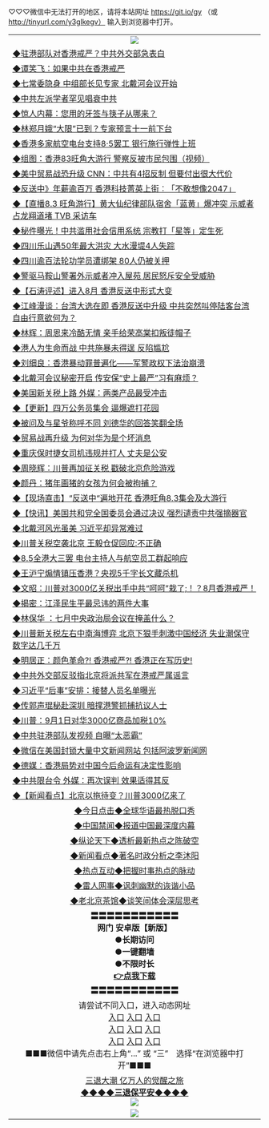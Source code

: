 
♡♡♡微信中无法打开的地区，请将本站网址 https://git.io/gy （或 http://tinyurl.com/y3glkegv） 输入到浏览器中打开。 

<table>
   <tr>
    <td align=center><img src="https://github.com/gyhhx/image-upload/blob/master/20190701.jpg" /></td>
  </tr>
   <tr>
<td align=left>
<a href="https://z7e5m3p3.stackpathcdn.com/oo.aspx?name=c1058750&key=iulvfagzrxnrcwra&from=gy">◆驻港部队对香港戒严？中共外交部急表白</a><br/></td>
  </tr>
  <tr>
<td align=left>
<a href="https://z7e5m3p3.stackpathcdn.com/oo.aspx?name=c1058585&key=iulvfagzrxnrcwra&from=gy">◆谭笑飞：如果中共在香港戒严</a><br/></td>
 </tr>
  <tr>
<td align=left>
<a href="https://z7e5m3p3.stackpathcdn.com/oo.aspx?name=c1058790&key=iulvfagzrxnrcwra&from=gy">◆七常委隐身 中组部长见专家 北戴河会议开始</a><br/></td>
 </tr>
   <tr>
<td align=left>
<a href="https://z7e5m3p3.stackpathcdn.com/oo.aspx?name=c1058636&key=iulvfagzrxnrcwra&from=gy">◆中共左派学者罕见唱衰中共</a><br/></td>
   </tr> 
  <tr>
<td align=left>
<a href="https://z7e5m3p3.stackpathcdn.com/oo.aspx?name=c1058900&key=iulvfagzrxnrcwra&from=gy">◆惊人内幕：您用的牙签与筷子从哪来？</a><br/></td>
  </tr> 
 <tr>
<td align=left>
<a href="https://z7e5m3p3.stackpathcdn.com/oo.aspx?name=http://www.ntdtv.com/gb/2019/08/04/a102637071.html&key=iulvfagzrxnrcwra&from=gy">◆林郑月娥“大限”已到？专家预言十一前下台</a><br/>
</td>
   </tr>
 <tr>
<td align=left>
<a href="https://z7e5m3p3.stackpathcdn.com/oo.aspx?name=http://www.ntdtv.com/gb/2019/08/03/a102636930.html&key=iulvfagzrxnrcwra&from=gy">◆香港多家航空电台支持8·5罢工 银行施行弹性上班</a><br/></td>
  </tr>
  <tr>
<td align=left>
<a href="https://z7e5m3p3.stackpathcdn.com/oo.aspx?name=http://www.ntdtv.com/gb/2019/08/04/a102637162.html&key=iulvfagzrxnrcwra&from=gy">◆组图：香港83旺角大游行 警察反被市民包围（视频）</a><br/></td>
 </tr>
   <tr>
<td align=left>
<a href="https://z7e5m3p3.stackpathcdn.com/oo.aspx?name=c1058809&key=iulvfagzrxnrcwra&from=gy">◆美中贸易战恐升级 CNN：中共有4招反制 但要付出很大代价</a><br/>
</td>
   </tr>
 <tr>
<td align=left>
<a href="https://z7e5m3p3.stackpathcdn.com/oo.aspx?name=c1058823&key=iulvfagzrxnrcwra&from=gy">◆反送中》年薪逾百万 香港科技菁英上街︰「不敢想像2047」</a><br/></td>
  </tr>
  <tr>
<td align=left>
<a href="https://z7e5m3p3.stackpathcdn.com/oo.aspx?name=c1058864&key=iulvfagzrxnrcwra&from=gy">◆【直播8.3 旺角游行】黄大仙纪律部队宿舍「蓝黄」爆冲突 示威者占龙翔道堵 TVB 采访车</a><br/></td>
 </tr>
  <tr>
<td align=left>
<a href="https://z7e5m3p3.stackpathcdn.com/oo.aspx?name=c1058841&key=iulvfagzrxnrcwra&from=gy">◆秘件曝光！中共滥用社会信用系统 宗教打「星等」定生死</a><br/></td>
 </tr>
   <tr>
<td align=left>
<a href="https://z7e5m3p3.stackpathcdn.com/oo.aspx?name=c1058839&key=iulvfagzrxnrcwra&from=gy">◆四川乐山遇50年最大洪灾 大水漫堤4人失踪</a><br/></td>
   </tr> 
  <tr>
<td align=left>
<a href="https://z7e5m3p3.stackpathcdn.com/oo.aspx?name=c1058830&key=iulvfagzrxnrcwra&from=gy">◆四川逾百法轮功学员遭绑架 80人仍被关押</a><br/></td>
  </tr> 
 <tr>
<td align=left>
<a href="https://z7e5m3p3.stackpathcdn.com/oo.aspx?name=c1058933&key=iulvfagzrxnrcwra&from=gy">◆警驱马鞍山警署外示威者冲入屋苑 居民怒斥安全受威胁</a><br/>
</td>
   </tr>
 <tr>
<td align=left>
<a href="https://z7e5m3p3.stackpathcdn.com/oo.aspx?name=http://www.ntdtv.com/gb/2019/08/02/a102636232.html&key=iulvfagzrxnrcwra&from=gy">◆【石涛评述】进入8月 香港反送中形式大变</a><br/>
</td>
   </tr>
 <tr>
<td align=left>
<a href="https://z7e5m3p3.stackpathcdn.com/oo.aspx?name=c1058911&key=iulvfagzrxnrcwra&from=gy">◆江峰漫谈：台湾大选在即 香港反送中升级 中共突然叫停陆客台湾自由行意欲何为？</a><br/></td>
  </tr>
  <tr>
<td align=left>
<a href="https://z7e5m3p3.stackpathcdn.com/oo.aspx?name=c1058831&key=iulvfagzrxnrcwra&from=gy">◆林辉：周恩来冷酷无情 亲手给荣高棠扣叛徒帽子 </a><br/></td>
 </tr>
   <tr>
<td align=left>
<a href="https://z7e5m3p3.stackpathcdn.com/oo.aspx?name=c1058941&key=iulvfagzrxnrcwra&from=gy">◆港人为生命而战 中共施暴未得逞 反陷尴尬</a><br/>
</td>
   </tr>
 <tr>
<td align=left>
<a href="https://z7e5m3p3.stackpathcdn.com/oo.aspx?name=c1058981&key=iulvfagzrxnrcwra&from=gy">◆刘细良：香港暴动罪普遍化——军警政权下法治崩溃</a><br/>
</td>
</tr> 
<tr>
<td align=left>
<a href="https://z7e5m3p3.stackpathcdn.com/oo.aspx?name=http://www.secretchina.com/news/gb/2019/08/04/902585.html&key=iulvfagzrxnrcwra&from=gy">◆北戴河会议秘密开启 传安保“史上最严”习有麻烦？</a><br/>
</td>       
</tr> 

   <tr>
<td align=left>
<a href="https://z7e5m3p3.stackpathcdn.com/oo.aspx?name=c1058456&key=iulvfagzrxnrcwra&from=gy">◆美国新关税上路 外媒：两类产品最受冲击</a><br/></td>
  </tr>
  <tr>
<td align=left>
<a href="https://z7e5m3p3.stackpathcdn.com/oo.aspx?name=c1058271&key=iulvfagzrxnrcwra&from=gy">◆【更新】四万公务员集会 逼爆遮打花园</a><br/></td>
 </tr>
  <tr>
<td align=left>
<a href="https://z7e5m3p3.stackpathcdn.com/oo.aspx?name=c1058469&key=iulvfagzrxnrcwra&from=gy">◆被问及与星爷称呼不同 刘德华的回答笑翻全场</a><br/></td>
 </tr>
   <tr>
<td align=left>
<a href="https://z7e5m3p3.stackpathcdn.com/oo.aspx?name=c1058279&key=iulvfagzrxnrcwra&from=gy">◆贸易战再升级 为何对华为是个坏消息</a><br/></td>
   </tr> 
  <tr>
<td align=left>
<a href="https://z7e5m3p3.stackpathcdn.com/oo.aspx?name=c1058411&key=iulvfagzrxnrcwra&from=gy">◆重庆保时捷女司机违规并打人 丈夫是公安</a><br/></td>
  </tr> 
 <tr>
<td align=left>
<a href="https://z7e5m3p3.stackpathcdn.com/oo.aspx?name=c1058461&key=iulvfagzrxnrcwra&from=gy">◆周晓辉：川普再加征关税 戳破北京危险游戏</a><br/>
</td>
   </tr>
 <tr>
<td align=left>
<a href="https://z7e5m3p3.stackpathcdn.com/oo.aspx?name=c1058460&key=iulvfagzrxnrcwra&from=gy">◆颜丹：猪年画猪的女孩为何会被拘捕？</a><br/></td>
  </tr>
  <tr>
<td align=left>
<a href="https://z7e5m3p3.stackpathcdn.com/oo.aspx?name=http://www.soundofhope.org/gb/2019/08/02/n3078437.html&key=iulvfagzrxnrcwra&from=gy">◆【现场直击】“反送中“遍地开花 香港旺角8.3集会及大游行</a><br/></td>
 </tr>
   <tr>
<td align=left>
<a href="https://z7e5m3p3.stackpathcdn.com/oo.aspx?name=c1058587&key=iulvfagzrxnrcwra&from=gy">◆【快讯】美国共和党全国委员会通过决议 强烈谴责中共强摘器官</a><br/>
</td>
   </tr>
 <tr>
<td align=left>
<a href="https://z7e5m3p3.stackpathcdn.com/oo.aspx?name=c1058558&key=iulvfagzrxnrcwra&from=gy">◆北戴河风光虽美 习近平却异常难过</a><br/></td>
  </tr>
  <tr>
<td align=left>
<a href="https://z7e5m3p3.stackpathcdn.com/oo.aspx?name=http://www.ntdtv.com/gb/2019/08/02/a102636178.html&key=iulvfagzrxnrcwra&from=gy">◆川普关税空袭北京 王毅仓促回应:不正确</a><br/></td>
 </tr>
  <tr>
<td align=left>
<a href="https://z7e5m3p3.stackpathcdn.com/oo.aspx?name=http://www.ntdtv.com/gb/2019/08/02/a102636216.html&key=iulvfagzrxnrcwra&from=gy">◆8.5全港大三罢 电台主持人与航空员工群起响应</a><br/></td>
 </tr>
   <tr>
<td align=left>
<a href="https://z7e5m3p3.stackpathcdn.com/oo.aspx?name=http://www.ntdtv.com/gb/2019/08/03/a102636408.html&key=iulvfagzrxnrcwra&from=gy">◆王沪宁煽情镇压香港？央视5千字长文藏杀机</a><br/></td>
   </tr> 
  <tr>
<td align=left>
<a href="https://z7e5m3p3.stackpathcdn.com/oo.aspx?name=c1058466&key=iulvfagzrxnrcwra&from=gy">◆文昭：川普对3000亿关税出手中共“呵呵”栽了;！？8月香港戒严！</a><br/></td>
  </tr> 
 <tr>
<td align=left>
<a href="https://z7e5m3p3.stackpathcdn.com/oo.aspx?name=c1058465&key=iulvfagzrxnrcwra&from=gy">◆揭密：江泽民生平最忌讳的两件大事</a><br/>
</td>
   </tr>
 <tr>
<td align=left>
<a href="https://z7e5m3p3.stackpathcdn.com/oo.aspx?name=c1058580&key=iulvfagzrxnrcwra&from=gy">◆林保华 ：七月中央政治局会议在掩盖什么？</a><br/>
</td>
   </tr>
 <tr>
<td align=left>
<a href="https://z7e5m3p3.stackpathcdn.com/oo.aspx?name=c1058545&key=iulvfagzrxnrcwra&from=gy">◆川普新关税左右中南海博弈 北京下狠手刺激中国经济 失业潮保守数字达几千万</a><br/></td>
  </tr>
  <tr>
<td align=left>
<a href="https://z7e5m3p3.stackpathcdn.com/oo.aspx?name=c1058549&key=iulvfagzrxnrcwra&from=gy">◆明居正：颜色革命?! 香港戒严?! 香港正在写历史! </a><br/></td>
 </tr>
   <tr>
<td align=left>
<a href="https://z7e5m3p3.stackpathcdn.com/oo.aspx?name=c1058443&key=iulvfagzrxnrcwra&from=gy">◆中共外交部反驳指北京将派共军在港戒严属谣言</a><br/>
</td>
   </tr>
 <tr>
<td align=left>
<a href="https://z7e5m3p3.stackpathcdn.com/oo.aspx?name=http://www.ntdtv.com/gb/2019/08/02/a102635951.html&key=iulvfagzrxnrcwra&from=gy">◆习近平“后事”安排：接替人员名单曝光</a><br/>
</td>
</tr> 
<tr>
<td align=left>
<a href="https://z7e5m3p3.stackpathcdn.com/oo.aspx?name=http://www.ntdtv.com/gb/2019/08/02/a102636201.html&key=iulvfagzrxnrcwra&from=gy">◆传郭声琨秘赴深圳 暗撑港警抓捕抗议人士</a><br/>
</td>       
</tr> 

   <tr>
<td align=left>
<a href="https://z7e5m3p3.stackpathcdn.com/oo.aspx?name=c1058044&key=iulvfagzrxnrcwra&from=gy">◆川普：9月1日对华3000亿商品加税10%</a><br/></td>
  </tr>
  <tr>
<td align=left>
<a href="https://z7e5m3p3.stackpathcdn.com/oo.aspx?name=c1058033&key=iulvfagzrxnrcwra&from=gy">◆中共驻港部队发视频 自曝“太恶霸”</a><br/></td>
 </tr>
  <tr>
<td align=left>
<a href="https://z7e5m3p3.stackpathcdn.com/oo.aspx?name=c1058079&key=iulvfagzrxnrcwra&from=gy">◆微信在美国封锁大量中文新闻网站 包括阿波罗新闻网</a><br/></td>
 </tr>
   <tr>
<td align=left>
<a href="https://z7e5m3p3.stackpathcdn.com/oo.aspx?name=c1058074&key=iulvfagzrxnrcwra&from=gy">◆德媒：香港局势对中国今后命运有决定性影响</a><br/></td>
   </tr> 
  <tr>
<td align=left>
<a href="https://z7e5m3p3.stackpathcdn.com/oo.aspx?name=c1057957&key=iulvfagzrxnrcwra&from=gy">◆中共限台令 外媒：再次误判 效果适得其反</a><br/></td>
  </tr> 
 <tr>
<td align=left>
<a href="https://z7e5m3p3.stackpathcdn.com/oo.aspx?name=c1058032&key=iulvfagzrxnrcwra&from=gy">◆【新闻看点】北京以拖待变？川普3000亿来了</a><br/>
</td>
   </tr>
   <tr>
   <td align=center> 
<a href="https://xvery.li/oo.aspx?name=c816850&key=lvvdiyawanfwimxk&from=gy&tag=9877">◆今日点击◆全球华语最热脱口秀</a><br/>
    </td>
  </tr>
  <tr>
  <td align=center>
<a href="https://xvery.li/oo.aspx?name=c816860&key=lvvdiyawanfwimxk&from=gy&tag=99733110">◆中国禁闻◆报道中国最深度内幕</a><br/>
   </tr>
  <tr>
     <td align=center>
<a href="https://xvery.li/oo.aspx?name=c816855&key=lvvdiyawanfwimxk&from=gy&tag=997110">◆纵论天下◆透析最新热点之陈破空</a><br/>
   </tr>
   <tr>
      <td align=center>
<a href="https://xvery.li/oo.aspx?name=c838308&key=lvvdiyawanfwimxk&from=gy&tag=9973110">◆新闻看点◆著名时政分析之李沐阳</a><br/>
   </tr>
   <tr>
     <td align=center>
<a href="https://xvery.li/oo.aspx?name=c816852&key=lvvdiyawanfwimxk&from=gy&tag=9733110">◆热点互动◆把握时事热点的脉动</a><br/>
   </tr>
   <tr>
      <td align=center>
<a href="https://xvery.li/oo.aspx?name=c816694&key=lvvdiyawanfwimxk&from=gy&tag=93310">◆雷人网事◆讽刺幽默的诙谐小品</a><br/>
   </tr>
   <tr>
    <td align=center>
<a href="https://xvery.li/oo.aspx?name=c816650&key=lvvdiyawanfwimxk&from=gy&tag=9973110">◆老北京茶馆◆谈笑间体会深层思考</a><br/>
   </tr>
  <tr>
    <td align=center>
 <b>〓〓〓〓〓〓〓〓〓〓〓<br/>网门 安卓版【新版】<br/> ●长期访问<br/> ●一键翻墙<br/>  ●不限时长<br/> 
 <a href="https://share.weiyun.com/5siioqL">👉<b>点我下载</a><br/>〓〓〓〓〓〓〓〓〓〓〓<br/>
    </td>
    </tr>
   <tr>
    <td align=center>请尝试不同入口，进入动态网址<br/>
      <a href="https://s3.us-east-2.amazonaws.com/ogateo/show.htm">入口</a>
      <a href="https://s3.ca-central-1.amazonaws.com/ogatec/show.htm">入口</a>
      <a href="https://s3.ap-southeast-2.amazonaws.com/ogatey/show.htm">入口</a><br/>
      <a href="https://s3.ap-northeast-2.amazonaws.com/ogates/show.htm">入口</a>
      <a href="https://s3.eu-central-1.amazonaws.com/ogatef/show.htm">入口</a>
      <a href="https://s3.ap-south-1.amazonaws.com/ogatem/show.htm">入口</a><br/>
      <a href="https://s3-us-west-1.amazonaws.com/ogaten/show.htm">入口</a>
      <a href="https://s3.eu-west-2.amazonaws.com/ogatel/show.htm">入口</a>
      <a href="https://s3.ap-northeast-1.amazonaws.com/ogatet/show.htm">入口</a><br/>
      ■■■微信中请先点击右上角“...” 或 “三”　选择“在浏览器中打开”■■■<b><br/>
    </td>
  </tr>
  <tr>  
  <td align=center>
  <a href="http://ctbtfdoocixoa.global.ssl.fastly.net/oo.aspx?name=c894205&key=ofejcfaxcltk&from=gy&tag=9973110">三退大潮 亿万人的觉醒之旅</a><br/>
      <a href="http://ctbtfdoocixoa.global.ssl.fastly.net/oo.aspx?name=ogQuit.aspx&key=ofejcfaxcltk&from=gy"><b>◆◆◆◆三退保平安◆◆◆◆<br/></a>
      <img src="https://github.com/gyhhx/image-upload/blob/master/3t.jpg" /><br/>
      </td>
  </tr>
   <tr>
    <td align=center><img src="https://raw.githubusercontent.com/oGate2/Up/master/oGate_640.jpg"/></td>
  </tr>
</table>

